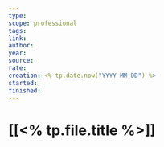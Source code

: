 ```yaml
---
type: 
scope: professional
tags: 
link: 
author: 
year: 
source:
rate: 
creation: <% tp.date.now("YYYY-MM-DD") %>
started: 
finished: 
---
```


# [[<% tp.file.title %>]]

